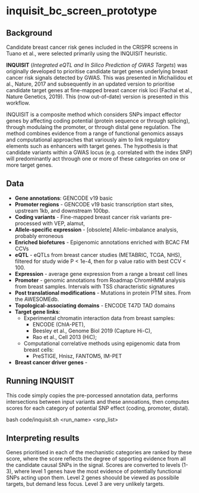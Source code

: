 # inquisit_bc_screen_prototype

## Background

Candidate breast cancer risk genes included in the CRISPR screens in Tuano et al., were selected primarily using the INQUISIT heuristic.

**INQUISIT** (*Integrated eQTL and In Silico Prediction of GWAS Targets*) was originally developed to prioritise candidate target genes underlying breast cancer risk signals detected by GWAS. This was presented in Michailidou et al., Nature, 2017 and subsequently in an updated version to prioritise candidate target genes at fine-mapped breast cancer risk loci (Fachal et al., Nature Genetics, 2019). This (now out-of-date) version is presented in this workflow. 

INQUISIT is a composite method which considers SNPs impact effector genes by affecting coding potential (protein sequence or through splicing), through modulaing the promoter, or through distal gene regulation. The method combines evidence from a range of functional genomics assays and computational approaches that variously aim to link regulatory elements such as enhancers with target genes. The hypothesis is that candidate variants within a GWAS locus (e.g. correlated with the index SNP) will predominantly act through one or more of these categories on one or more target genes.

## Data

  - **Gene annotations**: GENCODE v19 basic
  - **Promoter regions** - GENCODE v19 basic transcription start sites, upstream 1kb, and downstream 100bp.
  - **Coding variants** - Fine-mapped breast cancer risk variants pre-processed with VEP, alamut, 
  - **Allele-specific expression** - [obsolete] Allelic-imbalance analysis, probably erroneous
  - **Enriched biofetures** - Epigenomic annotations enriched with BCAC FM CCVs
  - **eQTL** - eQTLs from breast cancer studies (METABRIC, TCGA, NHS), filtered for study wide P < 1e-4, then for p value ratio with best CCV < 100.
  - **Expression** - average gene expression from a range a breast cell lines
  - **Promoter** - genomic annotations from Roadmap ChromHMM analysis from breast samples. Intervals with TSS characteristic signatures
  - **Post translational modifications** - Mutations in protein PTM sites. From the AWESOMEdb.
  - **Topological-associating domains** - ENCODE T47D TAD domains
  - **Target gene links**: 
      - Experimental chromatin interaction data from breast samples: 
          - ENCODE (ChIA-PET), 
          - Beesley et al., Genome Biol 2019 (Capture Hi-C), 
          - Rao et al., Cell 2013 (HiC); 
      - Computational correlative methods using epigenomic data from breast cells: 
          - PreSTIGE, Hnisz, FANTOM5, IM-PET
  - **Breast cancer driver genes** - 

## Running INQUISIT

This code simply copies the pre-porcessed annotation data, performs intersections between input variants and these annoations, then computes scores for each category of potential SNP effect (coding, promoter, distal).

bash code/inquisit.sh <run_name> <snp_list>

## Interpreting results

Genes prioritised in each of the mechanistic categories are ranked by these score, where the score reflects the degree of spporting evidence from all the candidate causal SNPs in the signal. Scores are converted to levels (1-3), where level 1 genes have the most evidence of potentially functional SNPs acting upon them. Level 2 genes shoould be viewed as possibile targets, but demand less focus. Level 3 are very unlikely targets.


